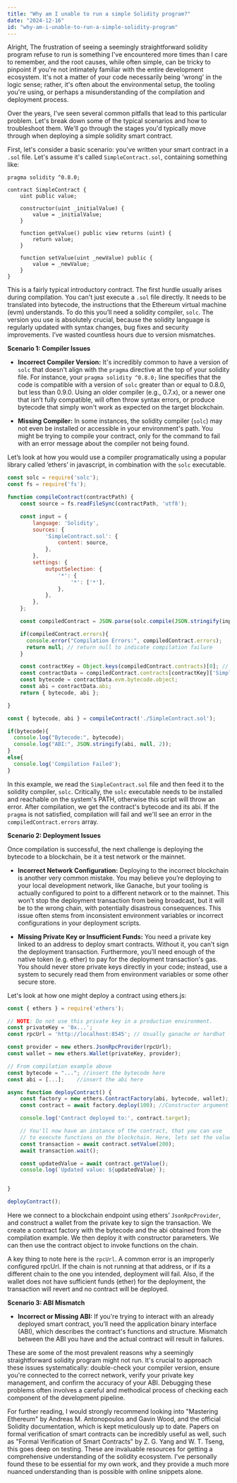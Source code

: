 ```yaml
---
title: "Why am I unable to run a simple Solidity program?"
date: "2024-12-16"
id: "why-am-i-unable-to-run-a-simple-solidity-program"
---
```


Alright,  The frustration of seeing a seemingly straightforward solidity program refuse to run is something I've encountered more times than I care to remember, and the root causes, while often simple, can be tricky to pinpoint if you're not intimately familiar with the entire development ecosystem. It's not a matter of your code necessarily being 'wrong' in the logic sense; rather, it's often about the environmental setup, the tooling you're using, or perhaps a misunderstanding of the compilation and deployment process.

Over the years, I've seen several common pitfalls that lead to this particular problem. Let's break down some of the typical scenarios and how to troubleshoot them. We'll go through the stages you'd typically move through when deploying a simple solidity smart contract.

First, let's consider a basic scenario: you've written your smart contract in a `.sol` file. Let's assume it's called `SimpleContract.sol`, containing something like:

```solidity
pragma solidity ^0.8.0;

contract SimpleContract {
    uint public value;

    constructor(uint _initialValue) {
        value = _initialValue;
    }

    function getValue() public view returns (uint) {
        return value;
    }

    function setValue(uint _newValue) public {
        value = _newValue;
    }
}
```

This is a fairly typical introductory contract. The first hurdle usually arises during compilation. You can't just execute a `.sol` file directly. It needs to be translated into bytecode, the instructions that the Ethereum virtual machine (evm) understands. To do this you’ll need a solidity compiler, `solc`. The version you use is absolutely crucial, because the solidity language is regularly updated with syntax changes, bug fixes and security improvements. I’ve wasted countless hours due to version mismatches.

**Scenario 1: Compiler Issues**

*   **Incorrect Compiler Version:** It's incredibly common to have a version of `solc` that doesn't align with the `pragma` directive at the top of your solidity file. For instance, your `pragma solidity ^0.8.0;` line specifies that the code is compatible with a version of `solc` greater than or equal to 0.8.0, but less than 0.9.0. Using an older compiler (e.g., 0.7.x), or a newer one that isn’t fully compatible, will often throw syntax errors, or produce bytecode that simply won't work as expected on the target blockchain.

*   **Missing Compiler:** In some instances, the solidity compiler (`solc`) may not even be installed or accessible in your environment's path. You might be trying to compile your contract, only for the command to fail with an error message about the compiler not being found.

Let’s look at how you would use a compiler programatically using a popular library called ‘ethers’ in javascript, in combination with the `solc` executable.

```javascript
const solc = require('solc');
const fs = require('fs');

function compileContract(contractPath) {
    const source = fs.readFileSync(contractPath, 'utf8');

    const input = {
        language: 'Solidity',
        sources: {
            'SimpleContract.sol': {
                content: source,
            },
        },
        settings: {
            outputSelection: {
                '*': {
                    '*': ['*'],
                },
            },
        },
    };

    const compiledContract = JSON.parse(solc.compile(JSON.stringify(input)));

    if(compiledContract.errors){
      console.error("Compilation Errors:", compiledContract.errors);
      return null; // return null to indicate compilation failure
    }

    const contractKey = Object.keys(compiledContract.contracts)[0]; // Get the filename
    const contractData = compiledContract.contracts[contractKey]['SimpleContract'];
    const bytecode = contractData.evm.bytecode.object;
    const abi = contractData.abi;
    return { bytecode, abi };

}

const { bytecode, abi } = compileContract('./SimpleContract.sol');

if(bytecode){
  console.log("Bytecode:", bytecode);
  console.log("ABI:", JSON.stringify(abi, null, 2));
}
else{
  console.log('Compilation Failed');
}

```

In this example, we read the `SimpleContract.sol` file and then feed it to the solidity compiler, `solc`. Critically, the `solc` executable needs to be installed and reachable on the system's PATH, otherwise this script will throw an error. After compilation, we get the contract's bytecode and its abi. If the `pragma` is not satisfied, compilation will fail and we'll see an error in the `compiledContract.errors` array.

**Scenario 2: Deployment Issues**

Once compilation is successful, the next challenge is deploying the bytecode to a blockchain, be it a test network or the mainnet.

*   **Incorrect Network Configuration:** Deploying to the incorrect blockchain is another very common mistake. You may believe you’re deploying to your local development network, like Ganache, but your tooling is actually configured to point to a different network or to the mainnet. This won't stop the deployment transaction from being broadcast, but it will be to the wrong chain, with potentially disastrous consequences. This issue often stems from inconsistent environment variables or incorrect configurations in your deployment scripts.

*   **Missing Private Key or Insufficient Funds:** You need a private key linked to an address to deploy smart contracts. Without it, you can't sign the deployment transaction. Furthermore, you’ll need enough of the native token (e.g. ether) to pay for the deployment transaction's gas. You should never store private keys directly in your code; instead, use a system to securely read them from environment variables or some other secure store.

Let's look at how one might deploy a contract using ethers.js:

```javascript
const { ethers } = require('ethers');

// NOTE: Do not use this private key in a production environment.
const privateKey = '0x...';
const rpcUrl = 'http://localhost:8545'; // Usually ganache or hardhat

const provider = new ethers.JsonRpcProvider(rpcUrl);
const wallet = new ethers.Wallet(privateKey, provider);

// From compilation example above
const bytecode = "..."; //insert the bytecode here
const abi = [...];    //insert the abi here

async function deployContract() {
    const factory = new ethers.ContractFactory(abi, bytecode, wallet);
    const contract = await factory.deploy(100); //Constructor argument for initial value.

    console.log('Contract deployed to:', contract.target);

    // You'll now have an instance of the contract, that you can use
    // to execute functions on the blockchain. Here, lets set the value.
    const transaction = await contract.setValue(200);
    await transaction.wait();

    const updatedValue = await contract.getValue();
    console.log(`Updated value: ${updatedValue}`);


}

deployContract();
```

Here we connect to a blockchain endpoint using ethers’ `JsonRpcProvider`, and construct a wallet from the private key to sign the transaction. We create a contract factory with the bytecode and the abi obtained from the compilation example. We then deploy it with constructor parameters. We can then use the contract object to invoke functions on the chain.

A key thing to note here is the `rpcUrl`. A common error is an improperly configured rpcUrl. If the chain is not running at that address, or if its a different chain to the one you intended, deployment will fail. Also, if the wallet does not have sufficient funds (ether) for the deployment, the transaction will revert and no contract will be deployed.

**Scenario 3: ABI Mismatch**

*   **Incorrect or Missing ABI:** If you're trying to interact with an already deployed smart contract, you’ll need the application binary interface (ABI), which describes the contract's functions and structure. Mismatch between the ABI you have and the actual contract will result in failures.

These are some of the most prevalent reasons why a seemingly straightforward solidity program might not run. It's crucial to approach these issues systematically: double-check your compiler version, ensure you're connected to the correct network, verify your private key management, and confirm the accuracy of your ABI. Debugging these problems often involves a careful and methodical process of checking each component of the development pipeline.

For further reading, I would strongly recommend looking into "Mastering Ethereum" by Andreas M. Antonopoulos and Gavin Wood, and the official Solidity documentation, which is kept meticulously up to date. Papers on formal verification of smart contracts can be incredibly useful as well, such as "Formal Verification of Smart Contracts" by Z. G. Yang and W. T. Tseng, this goes deep on testing. These are invaluable resources for getting a comprehensive understanding of the solidity ecosystem. I've personally found these to be essential for my own work, and they provide a much more nuanced understanding than is possible with online snippets alone.
